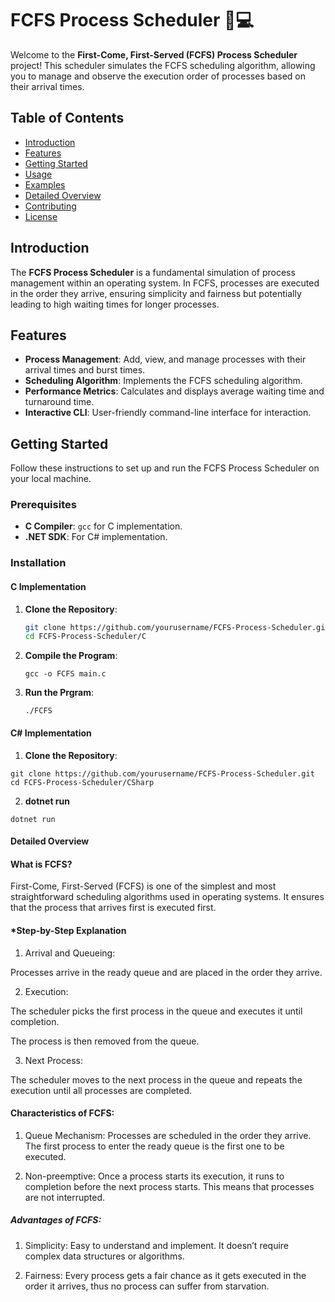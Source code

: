 # FCFS Process Scheduler 📅💻

Welcome to the **First-Come, First-Served (FCFS) Process Scheduler** project! This scheduler simulates the FCFS scheduling algorithm, allowing you to manage and observe the execution order of processes based on their arrival times.

## Table of Contents
- [Introduction](#introduction)
- [Features](#features)
- [Getting Started](#getting-started)
- [Usage](#usage)
- [Examples](#examples)
- [Detailed Overview](#detailed-overview)
- [Contributing](#contributing)
- [License](#license)

## Introduction
The **FCFS Process Scheduler** is a fundamental simulation of process management within an operating system. In FCFS, processes are executed in the order they arrive, ensuring simplicity and fairness but potentially leading to high waiting times for longer processes.

## Features
- **Process Management**: Add, view, and manage processes with their arrival times and burst times.
- **Scheduling Algorithm**: Implements the FCFS scheduling algorithm.
- **Performance Metrics**: Calculates and displays average waiting time and turnaround time.
- **Interactive CLI**: User-friendly command-line interface for interaction.

## Getting Started
Follow these instructions to set up and run the FCFS Process Scheduler on your local machine.

### Prerequisites
- **C Compiler**: `gcc` for C implementation.
- **.NET SDK**: For C# implementation.

### Installation

#### C Implementation
1. **Clone the Repository**:
   ```bash
   git clone https://github.com/yourusername/FCFS-Process-Scheduler.git
   cd FCFS-Process-Scheduler/C

2. **Compile the Program**:
    ```
    gcc -o FCFS main.c
    ```

3. **Run the Prgram**:
    ```
    ./FCFS
    ```



#### C# Implementation
1. **Clone the Repository**:
```
git clone https://github.com/yourusername/FCFS-Process-Scheduler.git
cd FCFS-Process-Scheduler/CSharp
```
2. **dotnet run**
```
dotnet run
```


#### Detailed Overview

#### **What is FCFS?**
First-Come, First-Served (FCFS) is one of the simplest and most straightforward scheduling algorithms used in operating systems. It ensures that the process that arrives first is executed first.

#### *Step-by-Step Explanation
1.  Arrival and Queueing:

Processes arrive in the ready queue and are placed in the order they arrive.

2.  Execution:

The scheduler picks the first process in the queue and executes it until completion.

The process is then removed from the queue.

3.  Next Process:

The scheduler moves to the next process in the queue and repeats the execution until all processes are completed.




#### **Characteristics of FCFS:**
1. Queue Mechanism: Processes are scheduled in the order they arrive. The first process to enter the ready queue is the first one to be executed.

2. Non-preemptive: Once a process starts its execution, it runs to completion before the next process starts. This means that processes are not interrupted.



##### Advantages of FCFS:
1. Simplicity: Easy to understand and implement. It doesn’t require complex data structures or algorithms.

2. Fairness: Every process gets a fair chance as it gets executed in the order it arrives, thus no process can suffer from starvation.

